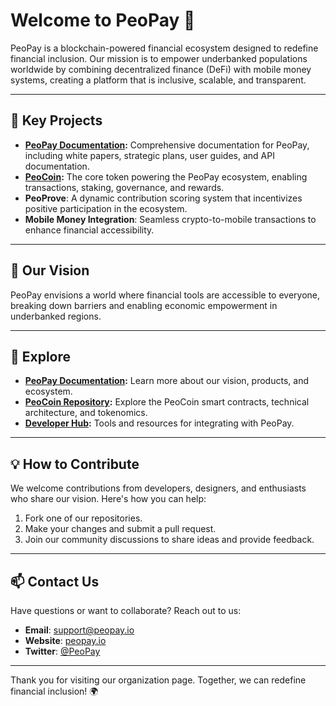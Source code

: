 # Welcome to PeoPay 🚀

PeoPay is a blockchain-powered financial ecosystem designed to redefine financial inclusion. Our mission is to empower underbanked populations worldwide by combining decentralized finance (DeFi) with mobile money systems, creating a platform that is inclusive, scalable, and transparent.

---

## 🌟 Key Projects

- **[PeoPay Documentation](https://docs.peopay.io/):** Comprehensive documentation for PeoPay, including white papers, strategic plans, user guides, and API documentation.
- **[PeoCoin](https://github.com/PeoPay/PeoCoin):** The core token powering the PeoPay ecosystem, enabling transactions, staking, governance, and rewards.
- **PeoProve**: A dynamic contribution scoring system that incentivizes positive participation in the ecosystem.
- **Mobile Money Integration**: Seamless crypto-to-mobile transactions to enhance financial accessibility.

---
## 🚀 Our Vision

PeoPay envisions a world where financial tools are accessible to everyone, breaking down barriers and enabling economic empowerment in underbanked regions.

---

## 📖 Explore

- **[PeoPay Documentation](https://docs.peopay.io/):** Learn more about our vision, products, and ecosystem.
- **[PeoCoin Repository](https://github.com/PeoPay/PeoCoin):** Explore the PeoCoin smart contracts, technical architecture, and tokenomics.
- **[Developer Hub](https://github.com/PeoPay/Developer-Hub):** Tools and resources for integrating with PeoPay.

---

## 💡 How to Contribute

We welcome contributions from developers, designers, and enthusiasts who share our vision. Here's how you can help:

1. Fork one of our repositories.
2. Make your changes and submit a pull request.
3. Join our community discussions to share ideas and provide feedback.

---

## 📫 Contact Us

Have questions or want to collaborate? Reach out to us:
- **Email**: support@peopay.io
- **Website**: [peopay.io](https://peopay.io)
- **Twitter**: [@PeoPay](https://twitter.com/peopay)

---

Thank you for visiting our organization page. Together, we can redefine financial inclusion! 🌍
